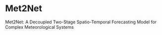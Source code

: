 # Met2Net
Met2Net: A Decoupled Two-Stage Spatio-Temporal Forecasting Model for Complex Meteorological Systems

